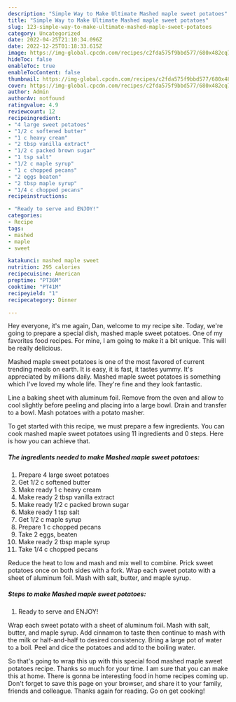 ```yaml
---
description: "Simple Way to Make Ultimate Mashed maple sweet potatoes"
title: "Simple Way to Make Ultimate Mashed maple sweet potatoes"
slug: 123-simple-way-to-make-ultimate-mashed-maple-sweet-potatoes
category: Uncategorized
date: 2022-04-25T21:10:34.096Z
date: 2022-12-25T01:18:33.615Z
image: https://img-global.cpcdn.com/recipes/c2fda575f9bbd577/680x482cq70/mashed-maple-sweet-potatoes-recipe-main-photo.jpg
hideToc: false
enableToc: true
enableTocContent: false
thumbnail: https://img-global.cpcdn.com/recipes/c2fda575f9bbd577/680x482cq70/mashed-maple-sweet-potatoes-recipe-main-photo.jpg
cover: https://img-global.cpcdn.com/recipes/c2fda575f9bbd577/680x482cq70/mashed-maple-sweet-potatoes-recipe-main-photo.jpg
author: Admin
authorAv: notfound
ratingvalue: 4.9
reviewcount: 12
recipeingredient:
- "4 large sweet potatoes"
- "1/2 c softened butter"
- "1 c heavy cream"
- "2 tbsp vanilla extract"
- "1/2 c packed brown sugar"
- "1 tsp salt"
- "1/2 c maple syrup"
- "1 c chopped pecans"
- "2 eggs beaten"
- "2 tbsp maple syrup"
- "1/4 c chopped pecans"
recipeinstructions:

- "Ready to serve and ENJOY!"
categories:
- Recipe
tags:
- mashed
- maple
- sweet

katakunci: mashed maple sweet 
nutrition: 295 calories
recipecuisine: American
preptime: "PT36M"
cooktime: "PT41M"
recipeyield: "1"
recipecategory: Dinner

---
```



Hey everyone, it's me again, Dan, welcome to my recipe site. Today, we're going to prepare a special dish, mashed maple sweet potatoes. One of my favorites food recipes. For mine, I am going to make it a bit unique. This will be really delicious.

Mashed maple sweet potatoes is one of the most favored of current trending meals on earth. It is easy, it is fast, it tastes yummy. It's appreciated by millions daily. Mashed maple sweet potatoes is something which I've loved my whole life. They're fine and they look fantastic.

Line a baking sheet with aluminum foil. Remove from the oven and allow to cool slightly before peeling and placing into a large bowl. Drain and transfer to a bowl. Mash potatoes with a potato masher.


To get started with this recipe, we must prepare a few ingredients. You can cook mashed maple sweet potatoes using 11 ingredients and 0 steps. Here is how you can achieve that.

<!--inarticleads1-->

##### The ingredients needed to make Mashed maple sweet potatoes:

1. Prepare 4 large sweet potatoes
1. Get 1/2 c softened butter
1. Make ready 1 c heavy cream
1. Make ready 2 tbsp vanilla extract
1. Make ready 1/2 c packed brown sugar
1. Make ready 1 tsp salt
1. Get 1/2 c maple syrup
1. Prepare 1 c chopped pecans
1. Take 2 eggs, beaten
1. Make ready 2 tbsp maple syrup
1. Take 1/4 c chopped pecans


Reduce the heat to low and mash and mix well to combine. Prick sweet potatoes once on both sides with a fork. Wrap each sweet potato with a sheet of aluminum foil. Mash with salt, butter, and maple syrup. 

<!--inarticleads2-->

##### Steps to make Mashed maple sweet potatoes:


1. Ready to serve and ENJOY!

Wrap each sweet potato with a sheet of aluminum foil. Mash with salt, butter, and maple syrup. Add cinnamon to taste then continue to mash with the milk or half-and-half to desired consistency. Bring a large pot of water to a boil. Peel and dice the potatoes and add to the boiling water. 

So that's going to wrap this up with this special food mashed maple sweet potatoes recipe. Thanks so much for your time. I am sure that you can make this at home. There is gonna be interesting food in home recipes coming up. Don't forget to save this page on your browser, and share it to your family, friends and colleague. Thanks again for reading. Go on get cooking!
